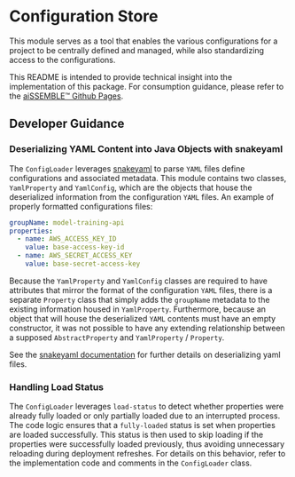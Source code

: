 # Configuration Store
This module serves as a tool that enables the various configurations for a project to be centrally defined and managed, while also standardizing access to the configurations.

This README is intended to provide technical insight into the
implementation of this package.  For consumption guidance,
please refer to the [aiSSEMBLE&trade; Github Pages](https://boozallen.github.io/aissemble/current/guides/guides-configuration-store.html).

## Developer Guidance

### Deserializing YAML Content into Java Objects with snakeyaml
The `ConfigLoader` leverages [snakeyaml](https://bitbucket.org/snakeyaml/snakeyaml/src/master/) to parse `YAML` files define configurations and associated metadata. This module contains two classes, `YamlProperty` and `YamlConfig`, which are the objects that house the deserialized information from the configuration `YAML` files. An example of properly formatted configurations files:

```yaml
groupName: model-training-api
properties:
  - name: AWS_ACCESS_KEY_ID
    value: base-access-key-id
  - name: AWS_SECRET_ACCESS_KEY
    value: base-secret-access-key
```

Because the `YamlProperty` and `YamlConfig` classes are required to have attributes that mirror the format of the configuration `YAML` files, there is a separate `Property` class that simply adds the `groupName` metadata to the existing information housed in `YamlProperty`. Furthermore, because an object that will house the deserialized `YAML` contents must have an empty constructor, it was not possible to have any extending relationship between a supposed `AbstractProperty` and `YamlProperty` / `Property`.

See the [snakeyaml documentation](https://bitbucket.org/snakeyaml/snakeyaml/wiki/Documentation) for further details on deserializing yaml files.

### Handling Load Status
The `ConfigLoader` leverages `load-status` to detect whether properties were already fully loaded or only partially loaded due to an interrupted process. The code logic ensures that a `fully-loaded` status is set when properties are loaded successfully. This status is then used to skip loading if the properties were successfully loaded previously, thus avoiding unnecessary reloading during deployment refreshes. For details on this behavior, refer to the implementation code and comments in the `ConfigLoader` class.
